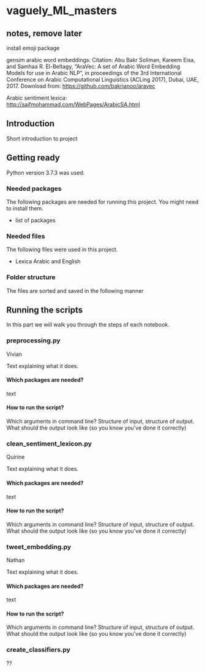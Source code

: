 
# vaguely_ML_masters

## notes, remove later
install emoji package

gensim arabic word embeddings:
    Citation: Abu Bakr Soliman, Kareem Eisa, and Samhaa R. El-Beltagy, “AraVec: A set of Arabic Word Embedding Models for use in Arabic NLP”, in proceedings of the 3rd International Conference on Arabic Computational Linguistics (ACLing 2017), Dubai, UAE, 2017.
    Download from: https://github.com/bakrianoo/aravec

Arabic sentiment lexica: http://saifmohammad.com/WebPages/ArabicSA.html

## Introduction

Short introduction to project

## Getting ready

Python version 3.7.3 was used.

### Needed packages
The following packages are needed for running this project. You might need to install them.

- list of packages

### Needed files
The following files were used in this project.

- Lexica Arabic and English

### Folder structure
The files are sorted and saved in the following manner

## Running the scripts
In this part we will walk you through the steps of each notebook.

### preprocessing.py
Vivian

Text explaining what it does.

#### Which packages are needed?
text

#### How to run the script?
Which arguments in command line?
Structure of input, structure of output.
What should the output look like (so you know you've done it correctly)

### clean_sentiment_lexicon.py
Quirine

Text explaining what it does.

#### Which packages are needed?
text

#### How to run the script?
Which arguments in command line?
Structure of input, structure of output.
What should the output look like (so you know you've done it correctly)

### tweet_embedding.py
Nathan

Text explaining what it does.

#### Which packages are needed?
text

#### How to run the script?
Which arguments in command line?
Structure of input, structure of output.
What should the output look like (so you know you've done it correctly)

### create_classifiers.py
??
